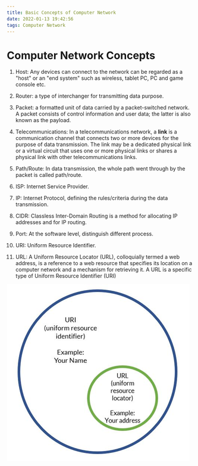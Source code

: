 ```yaml
---
title: Basic Concepts of Computer Network
date: 2022-01-13 19:42:56
tags: Computer Network
---
```

# Computer Network Concepts

1. Host: Any devices can connect to the network can be regarded as a "host" or an "end system" such as wireless, tablet PC, PC and game console etc.

2. Router: a type of interchanger for transmitting data purpose.

3. Packet: a formatted unit of data carried by a packet-switched network. A packet consists of control information and user data; the latter is also known as the payload.

4. Telecommunications: In a telecommunications network, a **link** is a communication channel that connects two or more devices for the purpose of data transmission. The link may be a dedicated physical link or a virtual circuit that uses one or more physical links or shares a physical link with other telecommunications links.

5. Path/Route: In data transmission, the whole path went through by the packet is called path/route.

6. ISP: Internet Service Provider.

7. IP: Internet Protocol, defining the rules/criteria during the data transmission.

8. CIDR: Classless Inter-Domain Routing is a method for allocating IP addresses and for IP routing.

9. Port: At the software level, distinguish different process.

10. URI: Uniform Resource Identifier.

11. URL: A Uniform Resource Locator (URL), colloquially termed a web address, is a reference to a web resource that specifies its location on a computer network and a mechanism for retrieving it. A URL is a specific type of Uniform Resource Identifier (URI)

![](/img/urluri.jpg)
